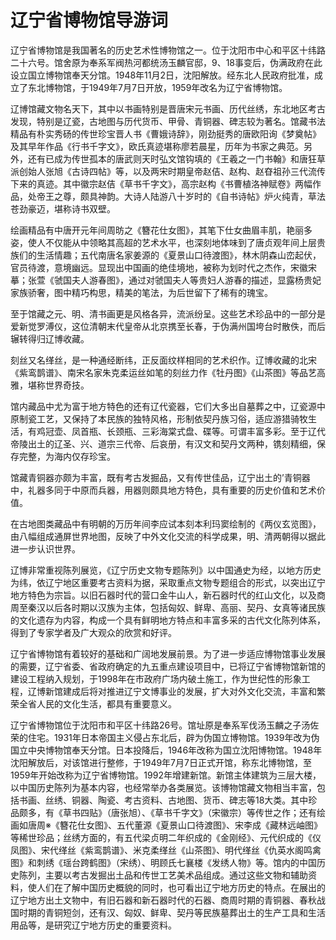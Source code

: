 # 辽宁省博物馆导游词  
辽宁省博物馆是我国著名的历史艺术性博物馆之一。位于沈阳市中心和平区十纬路二十六号。馆舍原为奉系军阀热河都统汤玉麟官邸，9、18事变后，伪满政府在此设立国立博物馆奉天分馆。1948年11月2日，沈阳解放。经东北人民政府批准，成立了东北博物馆，于1949年7月7日开放，1959年改名为辽宁省博物馆。  

辽博馆藏文物名天下，其中以书画特别是晋唐宋元书画、历代丝绣，东北地区考古发现，特别是辽瓷，古地图与历代货币、甲骨、青铜器、碑志较为著名。馆藏书法精品有朴实秀砀的传世珍宝晋人书《曹娥诗辞》，刚劲挺秀的唐欧阳询《梦奠帖》及其早年作品《行书千字文》，欧氏真迹堪称廖若晨星，历年为书家之典范。另外，还有已成为传世孤本的唐武则天时弘文馆钩填的《王羲之一门书翰》和唐狂草派创始人张旭《古诗四帖》等，以及两宋时期皇帝赵佶、赵构、赵昚祖孙三代流传下来的真迹。其中徽宗赵佶《草书千字文》，高宗赵构《书曹植洛神赋卷》两幅作品，处帝王之尊，颇具神韵。大诗人陆游八十岁时的《自书诗帖》炉火纯青，草法苍劲豪迈，堪称诗书双壁。  

绘画精品有中唐开元年间周昉之《簪花仕女图》，其笔下仕女曲眉丰肌，艳丽多姿，使人不仅能从中领略其高超的艺术水平，也深刻地体味到了唐贞观年间上层贵族们的生活情趣；五代南唐名家姜源的《夏景山口待渡图》，林木阴森山峦起伏，官员待渡，意境幽远。显现出中国画的绝佳境地，被称为划时代之杰作，宋徽宋摹；张萱《虢国夫人游春图》，通过对虢国夫人等贵妇人游春的描述，显露杨贵妃家族骄奢，图中精巧构思，精美的笔法，为后世留下了稀有的瑰宝。  

至于馆藏之元、明、清书画更是风格各异，流派纷呈。这些艺术珍品中的一部分是爱新觉罗溥仪，这位清朝末代皇帝从北京携至长春，于伪满州国垮台时散佚，而后辗转得归辽博收藏。  

刻丝又名缂丝，是一种通经断纬，正反面纹样相同的艺术织作。辽博收藏的北宋《紫鸾鹊谱》、南宋名家朱克柔运丝如笔的刻丝力作《牡丹图》《山茶图》等品艺高雅，堪称世界奇技。  

馆内藏品中尤为富于地方特色的还有辽代瓷器，它们大多出自墓葬之中，辽瓷源中原制瓷工艺，又保持了本民族的独特风格，形制依契丹族习俗，适应游猎骑牧生活，有鸡冠壶、凤首瓶、长颈瓶、三彩海棠式盘、碟等。可谓丰富多彩。至于辽代帝陵出土的辽圣、兴、道宗三代帝、后哀册，有汉文和契丹文两种，镌刻精细，保存完整，为海内仅存珍宝。  

馆藏青铜器亦颇为丰富，既有考古发掘品，又有传世佳品，辽宁出土的’青铜器中，礼器多同于中原而兵器，用器则颇具地方特色，具有重要的历史价值和艺术价值。  

在古地图类藏品中有明朝的万历年间李应试本刻本利玛窦绘制的《两仪玄览图》，由八幅组成通屏世界地图，反映了中外文化交流的科学成果，明、清两朝得以据此进一步认识世界。  

辽博非常重视陈列展览，《辽宁历史文物专题陈列》以中国通史为经，以地方历史为纬，依辽宁地区重要考古资料为据，采取重点文物专题组合的形式，以突出辽宁地方特色为宗旨。以旧石器时代的营口金牛山人，新石器时代的红山文化，以及商周至秦汉以后各时期以汉族为主体，包括匈奴、鲜卑、高丽、契丹、女真等诸民族的文化遗存为内容，构成一个具有鲜明地方特点和丰富多采的古代文化陈列体系，得到了专家学者及广大观众的欣赏和好评。  

辽宁省博物馆有着较好的基础和广阔地发展前景。为了进一步适应博物馆事业发展的需要，辽宁省委、省政府确定的九五重点建设项目中，已将辽宁省博物馆新馆的建设工程纳入规划，于1998年在市政府广场内破土施工，作为世纪性的形象工程，辽博新馆建成后将对推进辽宁文博事业的发展，扩大对外文化交流，丰富和繁荣全省人民的文化生活，都具有重要意义。  

辽宁省博物馆位于沈阳市和平区十纬路26号。馆址原是奉系军伐汤玉麟之子汤佐荣的住宅。1931年日本帝国主义侵占东北后，辟为伪国立博物馆。1939年改为伪国立中央博物馆奉天分馆。日本投降后，1946年改称为国立沈阳博物馆。1948年沈阳解放后，对该馆进行整修，于1949年7月7日正式开馆，称东北博物馆，至1959年开始改称为辽宁省博物馆。1992年增建新馆。新馆主体建筑为三层大楼，以中国历史陈列为基本内容，也经常举办各类展览。该博物馆藏文物相当丰富，包括书画、丝绣、铜器、陶瓷、考古资料、古地图、货币、碑志等18大类。其中珍品颇多，有《草书四贴》（唐张旭）、《草书千字文》（宋徽宗）等传世之作；还有绘画如唐周※《簪花仕女图》、五代董源《夏景山口待渡图》、宋李成《藏林远岫图》等稀世珍品；丝绣方面的，有五代梁贞明二年织成的《金刚经》、元代织成的《仪凤图》、宋代缂丝《紫鸾鹊谱》、米克柔缂丝《山茶图》、明代缂丝《仇英水阁鸣禽图》和刺绣《瑶台跨鹤图》（宋绣）、明顾氏七襄楼《发绣人物》等。馆内的中国历史陈列，主要以考古发掘出土品和传世工艺美术品组成。通过这些文物和辅助资料，使人们在了解中国历史概貌的同时，也可看出辽宁地方历史的特点。在展出的辽宁地方出土文物中，有旧石器和新石器时代的石器、商周时期的青铜器、春秋战国时期的青铜短剑，还有汉、匈奴、鲜卑、契丹等民族墓葬出土的生产工具和生活用品等，是研究辽宁地方历史的重要资料。  

